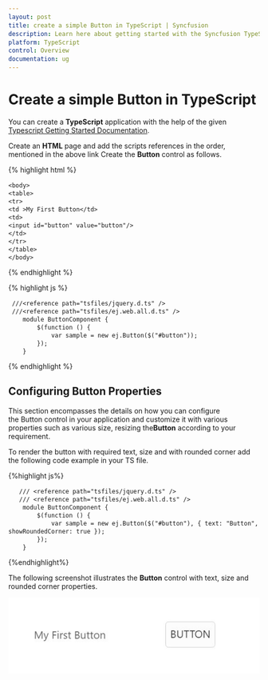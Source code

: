 ```yaml
---
layout: post
title: create a simple Button in TypeScript | Syncfusion
description: Learn here about getting started with the Syncfusion TypeScript Button control, its elements, and more.
platform: TypeScript
control: Overview
documentation: ug
---
```


# Create a simple Button in TypeScript

You can create a **TypeScript** application with the help of the given [Typescript Getting Started Documentation](https://help.syncfusion.com/js/typescript).

Create an **HTML** page and add the scripts references in the order, mentioned in the above link Create the **Button** control as follows.

{% highlight html %}

    <body>
    <table>
    <tr>
    <td >My First Button</td>
    <td>
    <input id="button" value="button"/>
    </td>
    </tr>
    </table> 
    </body>


{% endhighlight %}


{% highlight js %}

     ///<reference path="tsfiles/jquery.d.ts" />
     ///<reference path="tsfiles/ej.web.all.d.ts" />
        module ButtonComponent {
            $(function () {
                var sample = new ej.Button($("#button"));
            });
        }

{% endhighlight %}

## Configuring Button Properties

This section encompasses the details on how you can configure the Button control in your application and customize it with various properties such as various size, resizing the**Button** according to your requirement.

To render the button with required text, size and with rounded corner add the following code example in your TS file.


{%highlight js%}
 
       /// <reference path="tsfiles/jquery.d.ts" />
       /// <reference path="tsfiles/ej.web.all.d.ts" />
        module ButtonComponent {
            $(function () {
                var sample = new ej.Button($("#button"), { text: "Button", showRoundedCorner: true });
            });
        }

{%endhighlight%}


The following screenshot illustrates the **Button** control with text, size and rounded corner properties.



![Button Control in TypeScript](getting-started_images/Getting-Started_img1.JPG)

